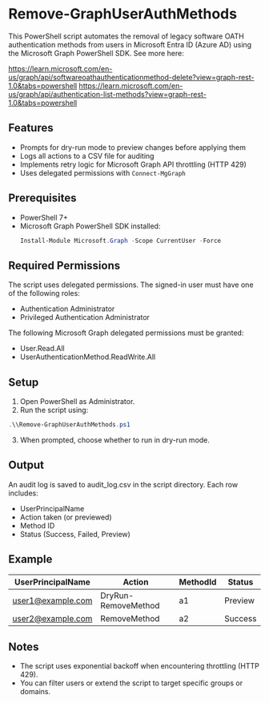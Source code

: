 # Remove-GraphUserAuthMethods

This PowerShell script automates the removal of legacy software OATH authentication methods from users in Microsoft Entra ID (Azure AD) using the Microsoft Graph PowerShell SDK. See more here:

https://learn.microsoft.com/en-us/graph/api/softwareoathauthenticationmethod-delete?view=graph-rest-1.0&tabs=powershell
https://learn.microsoft.com/en-us/graph/api/authentication-list-methods?view=graph-rest-1.0&tabs=powershell

## Features

- Prompts for dry-run mode to preview changes before applying them
- Logs all actions to a CSV file for auditing
- Implements retry logic for Microsoft Graph API throttling (HTTP 429)
- Uses delegated permissions with `Connect-MgGraph`

## Prerequisites

- PowerShell 7+
- Microsoft Graph PowerShell SDK installed:
  ```powershell
  Install-Module Microsoft.Graph -Scope CurrentUser -Force
  ```

## Required Permissions

The script uses delegated permissions. The signed-in user must have one of the following roles:

- Authentication Administrator
- Privileged Authentication Administrator

The following Microsoft Graph delegated permissions must be granted:

- User.Read.All
- UserAuthenticationMethod.ReadWrite.All

## Setup

1. Open PowerShell as Administrator.
2. Run the script using:

```powershell
.\\Remove-GraphUserAuthMethods.ps1
```

3. When prompted, choose whether to run in dry-run mode.

## Output 

An audit log is saved to audit_log.csv in the script directory.
Each row includes:
- UserPrincipalName
- Action taken (or previewed)
- Method ID
- Status (Success, Failed, Preview)

## Example

| UserPrincipalName | Action              | MethodId | Status  |
|-------------------|---------------------|----------|---------|
| user1@example.com | DryRun-RemoveMethod | a1       | Preview |
| user2@example.com | RemoveMethod        | a2       | Success |

## Notes

- The script uses exponential backoff when encountering throttling (HTTP 429).
- You can filter users or extend the script to target specific groups or domains.
